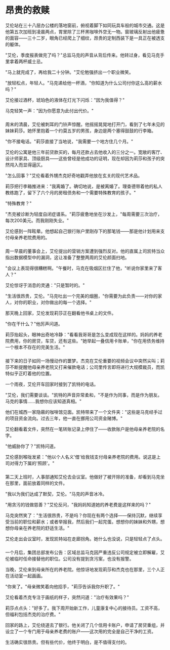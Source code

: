 # 昂贵的救赎

艾伦站在三十八层办公楼的落地窗前，俯视着脚下如同玩具车般的城市交通。这是他第五次加班到凌晨两点，胃里除了三杯黑咖啡外空无一物。窗玻璃反射出他疲惫的面容——三十二岁，眼角已经爬上了细纹，昂贵的定制西装下是一具正在被透支的躯体。

"艾伦，季度报表做完了吗？"总监马克的声音从背后传来。他转过身，看见马克手里拿着两杯威士忌。

"马上就完成了，再给我二十分钟。"艾伦勉强挤出一个职业微笑。

"放轻松点，年轻人。"马克递给他一杯酒，"你知道为什么公司付你这么高的薪水吗？"

艾伦接过酒杯，琥珀色的液体在灯光下闪烁："因为我值得？"

马克轻笑一声："因为你愿意为此付出代价。"

### 

周末的清晨，艾伦被刺耳的门铃声惊醒。他摇摇晃晃地打开门，看到了七年未见的妹妹莉莎。她怀里抱着一个约莫五岁的男孩，身边是两个塞得鼓鼓的行李箱。

"你不接电话。"莉莎直接了当地说，"我需要一个地方住几个月。"

艾伦的公寓是他三年前贷款买的，每月还款占去他收入的三分之一。宽敞的客厅、设计师家具、顶级厨具——这些曾经是他成功的证明，现在却因为莉莎和孩子的突然闯入而显得逼仄。

"怎么回事？"艾伦看着外甥杰克好奇地戳弄他放在玄关的现代艺术品。

莉莎把行李箱推进来："我离婚了。确切地说，是被离婚了。理查德带着他的私人教练跑了，留下了六个月的房租债务和一个需要特殊教育的孩子。"

"特殊教育？"

"杰克被诊断为轻度自闭症谱系。"莉莎疲惫地坐在沙发上，"每周需要三次治疗，每次200美元。而我刚刚失业。"

艾伦感到一阵眩晕。他想起自己银行账户里刚存下的那笔钱——那是他计划用来支付母亲养老院费用的。

### 

周一早晨的董事会上，艾伦提出的营销方案遭到强烈反对。他的直属上司凯特当众指出数据模型中的漏洞，这让准备了整整两周的艾伦颜面扫地。

"会议上表现得很糟糕啊。"午餐时，马克在吸烟区拦住了他，"听说你家里来了客人？"

艾伦惊讶于消息的灵通："只是暂时的。"

"生活很昂贵，艾伦。"马克吐出一个完美的烟圈，"你需要为此负责——对你的家人，对你的职业，对你做出的每一个选择。"

那天晚上回家，艾伦发现莉莎正在翻看他书桌上的文件。

"你在干什么？"他厉声问道。

莉莎抬起头，眼神出奇地冷静："看看我哥哥是怎么变成现在这样的。妈妈的养老院费用，你的房贷，车贷，还有这些。"她举起一叠信用卡账单，"你在用债务维持一个根本不存在的完美生活。"

### 

接下来的日子如同一场慢动作的噩梦。杰克在艾伦重要的视频会议中突然尖叫；莉莎不断提醒他母亲养老院又打来催款电话；公司里传言即将进行大规模裁员，而凯特似乎正盯着他的位置。

一个雨夜，艾伦开车回家时接到了凯特的电话。

"艾伦，我们需要谈谈。"凯特的声音异常柔和，"不是作为同事，而是作为朋友。马克的事情......我想你应该知道真相。"

他们在城西一家隐蔽的咖啡馆见面。凯特带来了一个文件夹："这些是马克经手过的项目资金流向。过去三年，他一直在挪用公司资金赌博。"

艾伦翻看着文件，突然在一笔转账记录上停住了——收款账户是他母亲养老院的名字。

"他威胁你了？"凯特问道。

艾伦感到喉咙发紧："他以个人名义'借'给我钱支付母亲养老院的费用。说这是上司对得力下属的'照顾'。"

### 

第二天上班时，人事部通知艾伦去会议室。他做好了被开除的准备，却看到马克坐在那里，面前放着同样的文件。

"我以为我们达成了默契，艾伦。"马克的声音冰冷。

"用贪污的钱做慈善？"艾伦反问，"我妈妈知道她的养老费是这样来的吗？"

马克突然笑了："生活很昂贵，不是吗？你现在有两个选择——保持沉默，继续享受当前的职位和薪水；或者举报我，然后我们一起完蛋。想想你的妹妹和外甥，想想你母亲在养老院的舒适生活。"

艾伦走出会议室时，发现凯特站在走廊拐角。她什么也没说，只是轻轻点了点头。

### 

一个月后，集团总部发布公告：区域总监马克因严重违反公司规定被立即解雇，艾伦被临时任命接替他的职位。公司没有提到贪污案，也没有报警。

当晚，艾伦来到母亲所在的养老院。他惊讶地发现莉莎和杰克也在那里，三个人正在活动室一起画画。

"你来了。"母亲微笑着向他招手，"莉莎告诉我你升职了。"

艾伦看着杰克专注于画纸的样子，突然问道："治疗有效果吗？"

莉莎点点头："好多了。我下周开始新工作，儿童康复中心的接待员。工资不高，但福利包括杰克的治疗费。"

回家的路上，艾伦绕道去了银行。他关闭了几个信用卡账户，申请了房贷重组，并设立了一个专门用于母亲养老费的账户——这次用的完全是自己干净的工资。

生活确实很昂贵。但有些代价，他终于明白，是不值得支付的。